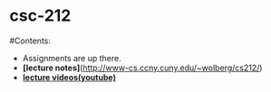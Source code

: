 # csc-212
#Contents:
  * Assignments are up there.
  * **[lecture notes]**(http://www-cs.ccny.cuny.edu/~wolberg/cs212/)
  * **[lecture videos(youtube)](https://www.youtube.com/playlist?list=PLdiDFxrrPpy3FPx50EWHFuN7E7UbxdOb8)**

